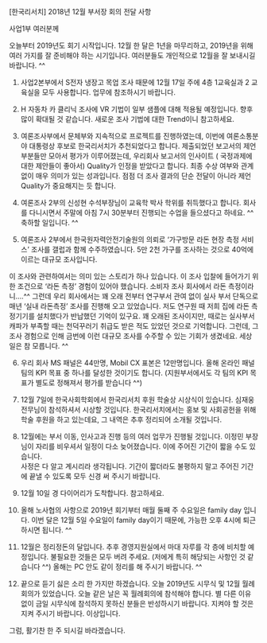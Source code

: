 [한국리서치] 2018년 12월 부서장 회의 전달 사항


사업1부 여러분께

오늘부터 2019년도 회기 시작입니다. 
12월 한 달은 1년을 마무리하고, 2019년을 위해 여러 가지를 잘 준비해야 하는 시기입니다. 
여러분들도 개인적으로 12월을 잘 보내시길 바랍니다. ^^

1.	사업2본부에서 S전자 냉장고 목업 조사 때문에 12월 17일 주에 4층 1교육실과 2 교육실을 모두 사용합니다. 
업무에 참조하시기 바랍니다. 

2.	H 자동차 카 클리닉 조사에 VR 기법이 일부 샘플에 대해 적용될 예정입니다. 향후 많이 확대될 것 같습니다. 
새로운 조사 기법에 대한 Trend이니 참고하세요. 

3.	여론조사부에서 문체부와 지속적으로 프로젝트를 진행하였는데, 이번에 여론소통분야 대통령상 후보로 한국리서치가 추천되었다고 합니다. 
제출되었던 보고서의 제언 부분들만 모아서 평가가 이루어졌는데, 
우리회사 보고서의 인사이트 ( 국정과제에 대한 제안들이 좋아서) Quality가 인정을 받았다고 합니다. 
최종 수상 여부와 관계 없이 매우 의미가 있는 성과입니다. 
점점 더 조사 결과의 단순 전달이 아니라 제언 Quality가 중요해지는 듯 합니다. 

4.	여론조사 2부의 신성현 수석부장님이 교육학 박사 학위를 취득했다고 합니다. 
회사를 다니시면서 주말에 아침 7시 30분부터 진행되는 수업을 들으셨다고 하네요. ^^
축하할 일입니다. ^^ 

5.	여론조사 2부에서 한국원자력안전기술원의 의뢰로 ‘가구방문 라돈 현장 측정 서비스’ 조사를 갤럽과 함께 수주하였습니다. 
5만 2천 가구를 조사하는 것으로 40억에 이르는 대규모 조사입니다.

이 조사와 관련하여서는 의미 있는 스토리가 하나 있습니다. 
이 조사 입찰에 들어가기 위한 조건으로 ‘라돈 측정’ 경험이 있어야 했습니다.
소비자 조사 회사에서 라돈 측정이라니….^^
그런데 우리 회사에서는 꽤 오래 전부터 연구부서 관여 없이 실사 부서 단독으로 매년 ‘실내 라돈측정’ 조사를 진행해 오고 있었습니다. 
저도 연구원 때 저희 집에 라돈 측정기기를 설치했다가 반납했던 기억이 있구요. 
꽤 오래된 조사이지만, 때로는 실사부서 캐파가 부족할 때는 천덕꾸러기 취급도 받은 적도 있었던 것으로 기억합니다. 
그런데, 그 조사 경험으로 인해 금번에 이런 대규모 조사를 수주할 수 있는 기회가 생겼네요. 
세상 일은 참 모릅니다. ^^

6.	우리 회사 MS 패널은 44만명, Mobil CX 표본은 12만명입니다. 
올해 온라인 패널팀의 KPI 목표 중 하나를 달성한 것이기도 합니다. 
(지원부서에서도 각 팀의 KPI 목표가 별도로 정해져서 평가를 받습니다 ^^)

7.	12월 7일에 한국사회학회에서 한국리서치 후원 학술상 시상식이 있습니다. 
심재웅 전무님이 참석하셔서 시상할 것입니다. 
한국리서치에서는 홍보 및 사회공헌을 위해 학술 후원을 하고 있는데요, 
그 내역은 추후 정리되어 소개될 것입니다. 

8.	12월에는 부서 이동, 인사고과 진행 등의 여러 업무가 진행될 것입니다. 
이정민 부장님이 자리를 비우셔서 일정이 다소 늦어졌습니다. 
이에 주어진 기간이 짧을 수도 있습니다.  
사정은 다 알고 계시리라 생각됩니다. 
기간이 짧더라도 불평하지 말고 주어진 기간에 끝낼 수 있도록 모두 신경 써 주시기 바랍니다. 

9.	12월 10일 경 다이어리가 도착합니다.  참고하세요.

10.	올해 노사협의 사항으로 2019년 회기부터 매월 둘째 주 수요일은 family day 입니다. 
이번 달은 12월 5일 수요일이 family day이기 때문에, 가능한 오후 4시에 퇴근하시면 됩니다. ^^

11.	12월은 정리정돈의 달입니다. 
추후 경영지원실에서 마대 자루를 각 층에 비치할 예정입니다. 
불필요한 것들은 모두 버려 주세요. (저에게 특히 해당되는 사항인 것 같습니다 ^^)
올해는 PC 안도 같이 정리를 해 주시기 바랍니다. ^^

12.	 끝으로 듣기 싫은 소리 한 가지만 하겠습니다. 
오늘 2019년도 시무식 및 12월 월례회의가 있었습니다. 
오늘 같은 날은 꼭 월례회의에 참석해야 합니다. 
별 다른 이유 없이 금일 시무식에 참석하지 못하신 분들은 반성하시기 바랍니다. 
지켜야 할 것은 지켜 주시기 바랍니다. 
이상입니다. 

그럼, 활기찬 한 주 되시길 바라겠습니다. 
